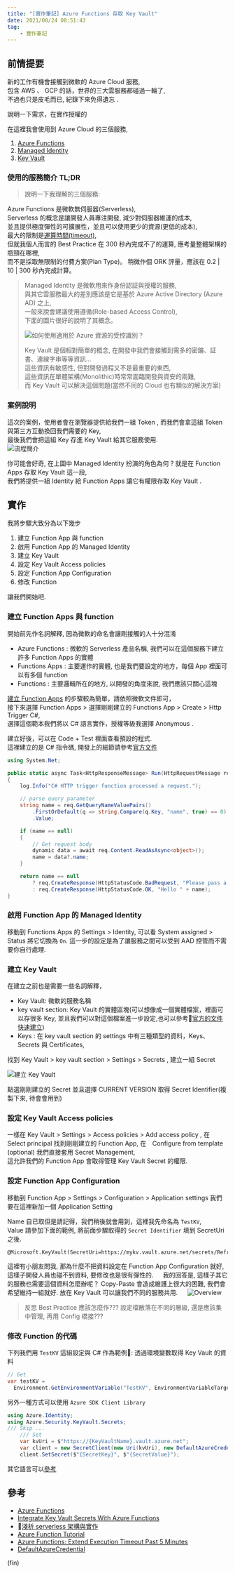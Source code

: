 ```yaml
---
title: "[實作筆記] Azure Functions 存取 Key Vault"
date: 2021/08/24 08:51:43
tag:
    - 實作筆記
---
```


## 前情提要

新的工作有機會接觸到微軟的 Azure Cloud 服務,  
包含 AWS 、 GCP 的話，世界的三大雲服務都碰過一輪了,  
不過也只是皮毛而已, 紀錄下來免得遺忘 .

說明一下需求，在實作授權的

在這裡我會使用到 Azure Cloud 的三個服務,  

1. [Azure Functions](https://docs.microsoft.com/en-us/azure/azure-functions/functions-overview)  
2. [Managed Identity](https://docs.microsoft.com/en-us/azure/active-directory/managed-identities-azure-resources/overview)  
3. [Key Vault](https://docs.microsoft.com/en-us/azure/key-vault/general/overview)

### 使用的服務簡介 TL;DR  

>說明一下我理解的三個服務:
>  
Azure Functions 是微軟無伺服器(Serverless),  
Serverless 的概念是讓開發人員專注開發, 減少對伺服器維運的成本,  
並且提供極度彈性的可擴展性，並且可以使用更少的資源(更低的成本),  
最大的限制是[運算時間(timeout)](https://docs.microsoft.com/en-us/azure/azure-functions/functions-host-json#functiontimeout),  
但就我個人而言的 Best Practice 在 300 秒內完成不了的運算, 應考量整體架構的瓶頸在哪裡,  
而不是採取無限制的付費方案(Plan Type)。
稍微作個 ORK 評量，應該在 0.2 | 10 | 300 秒內完成計算。
>
>Managed Identity 是微軟用來作身份認証與授權的服務,  
與其它雲服務最大的差別應該是它是基於 Azure Active Directory (Azure AD) 之上,  
一般來說會建議使用遵循(Role-based Access Control),  
下面的圖片很好的說明了其概念。
>
>![如何使用適用於 Azure 資源的受控識別？](https://docs.microsoft.com/zh-tw/azure/active-directory/managed-identities-azure-resources/media/overview/when-use-managed-identities.png)
>
> Key Vault 是個相對簡單的概念, 在開發中我們會接觸到需多的密鑰、証書、連線字串等等資訊...  
這些資訊有敏感性, 但對開發過程又不是最重要的東西,  
這些資訊在單體架構(Monolithic)時常常面臨開發與資安的兩難,  
而 Key Vault 可以解決這個問題(當然不同的 Cloud 也有類似的解決方案)

### 案例說明

這次的案例，使用者會在瀏覽器提供給我們一組 Token ,
而我們會拿這組 Token 與第三方互動換回我們需要的 Key,  
最後我們會把這組 Key 存進 Key Vault 給其它服務使用.  
![流程簡介](../../images/2021/function_app_key_vault_flow.png)

你可能會好奇, 在上圖中 Managed Identity 扮演的角色為何 ?
就是在 Function Apps 存取 Key Vault 這一段,  
我們將提供一組 Identity 給 Function Apps 讓它有權限存取 Key Vault .

## 實作

我將步驟大致分為以下幾步

1. 建立 Function App 與 function
2. 啟用 Function App 的 Managed Identity
3. 建立 Key Vault
4. 設定 Key Vault Access policies  
5. 設定 Function App Configuration
6. 修改 Function

讓我們開始吧.

### 建立 Function Apps 與 function

開始前先作名詞解釋, 因為微軟的命名會讓剛接觸的人十分混淆  

- Azure Functions : 微軟的 Serverless 產品名稱, 我們可以在這個服務下建立許多 Function Apps 的實體
- Functions Apps : 主要運作的實體, 也是我們要設定的地方，每個 App 裡面可以有多個 function
- Functions : 主要邏輯所在的地方, 以開發的角度來說, 我們應該只關心這塊

[建立 Function Apps](https://docs.microsoft.com/en-us/azure/azure-functions/functions-create-function-app-portal#create-a-function-app) 的步驟較為簡單，請依照微軟文件即可，  
接下來選擇 Function Apps > 選擇剛剛建立的 Functions App > Create > Http Trigger C#,  
選擇這個範本我們將以 C# 語言實作，授權等級我選擇 Anonymous .  

建立好後，可以在 Code + Test 裡面查看預設的程式.  
這裡建立的是 C# 指令碼, 開發上的細節請參考[官方文件](https://docs.microsoft.com/zh-tw/azure/azure-functions/functions-reference-csharp#reusing-csx-code)

```csharp
using System.Net;

public static async Task<HttpResponseMessage> Run(HttpRequestMessage req, TraceWriter log)
{
    log.Info("C# HTTP trigger function processed a request.");

    // parse query parameter
    string name = req.GetQueryNameValuePairs()
        .FirstOrDefault(q => string.Compare(q.Key, "name", true) == 0)
        .Value;

    if (name == null)
    {
        // Get request body
        dynamic data = await req.Content.ReadAsAsync<object>();
        name = data?.name;
    }

    return name == null
        ? req.CreateResponse(HttpStatusCode.BadRequest, "Please pass a name on the query string or in the request body")
        : req.CreateResponse(HttpStatusCode.OK, "Hello " + name);
}
```

### 啟用 Function App 的 Managed Identity

移動到 Functions Apps 的 Settings > Identity,
可以看 System assigned > Status 將它切換為 `On`.
這一步的設定是為了讓服務之間可以受到 AAD 控管而不需要你自行處理.  

### 建立 Key Vault

在建立之前也是需要一些名詞解釋，

- Key Vault: 微軟的服務名稱
- key vault section: Key Vault 的實體區塊(可以想像成一個實體檔案，裡面可以存很多 Key, 並且我們可以對這個檔案進一步設定,也可以參考[官方的文件快速建立](https://docs.microsoft.com/en-us/azure/key-vault/general/quick-create-portal))
- Keys : 在 key vault section 的 settings 中有三種類型的資料，Keys、Secrets 與 Certificates,

找到 Key Vault > key vault section > Settings > Secrets , 建立一組 Secret

![建立 Key Vault](../../images/2021/function_app_key_vault_create_key_vault.png)

點選剛剛建立的 Secret 並且選擇 CURRENT VERSION 取得 Secret Identifier(複製下來, 待會會用到)

### 設定 Key Vault Access policies  

一樣在 Key Vault > Settings > Access policies > Add access policy ,
在 Select principal 找到剛剛建立的 Function App,
在　Configure from template (optional) 我們直接套用 Secret Management,  
這允許我們的 Function App 會取得管理 Key Vault Secret 的權限.  

### 設定 Function App Configuration

移動到 Function App > Settings > Configuration > Application settings
我們要在這裡新加一個 Application Setting

Name 自已取但是請記得，我們稍後就會用到，這裡我先命名為 `TestKV`,  
Value 請參加下面的範例, 將前面步驟取得的 `Secret Identifier` 填到 SecretUri 之後. 　

```text
@Microsoft.KeyVault(SecretUri=https://mykv.vault.azure.net/secrets/RefreshToken/xxxx)
```

這裡有小朋友問我, 那為什麼不把資料設定在 Function App Configuration 就好,  
這樣子開發人員也碰不到資料, 要修改也是很有彈性的. 　
我的回答是, 這樣子其它的服務也需要這個資料怎麼辦呢？
Copy-Paste 會造成維護上很大的困難, 我們會希望維持一組就好.
放在 Key Vault 可以讓我們不同的服務共用. 　
![Overview](../../images/2021/function_app_key_vault_overview.png)

> 反思 Best Practice 應該怎麼作???
> 設定檔散落在不同的層級, 還是應該集中管理, 再用 Config 橋接???

### 修改 Function 的代碼

下列我們用 `TestKV` 這組設定與 C# 作為範例:
透過環境變數取得 Key Vault 的資料

```csharp
// Get
var testKV =
  Environment.GetEnvironmentVariable("TestKV", EnvironmentVariableTarget.Process);
```

另外一種方式可以使用 `Azure SDK Client Library`

```csharp
using Azure.Identity;
using Azure.Security.KeyVault.Secrets;
/// Skip ...
    /// Set
    var kvUri = $"https://{KeyVaultName}.vault.azure.net";
    var client = new SecretClient(new Uri(kvUri), new DefaultAzureCredential());
    client.SetSecret($"{SecretKey}", $"{SecretValue}");
```

其它語言可以[參考](https://docs.microsoft.com/zh-tw/azure/azure-functions/functions-how-to-use-azure-function-app-settings?tabs=portal#use-application-settings)

## 參考

- [Azure Functions](https://docs.microsoft.com/en-us/azure/azure-functions/functions-overview)  
- [Integrate Key Vault Secrets With Azure Functions](https://daniel-krzyczkowski.github.io/Integrate-Key-Vault-Secrets-With-Azure-Functions/)
- [淺析 serverless 架構與實作](https://denny.qollie.com/2016/05/22/serverless-simple-crud/)
- [Azure Function Tutorial](https://adamtheautomator.com/azure-functions-tutorial/)
- [Azure Functions: Extend Execution Timeout Past 5 Minutes](https://build5nines.com/azure-functions-extend-execution-timeout-past-5-minutes/)
- [DefaultAzureCredential](https://docs.microsoft.com/en-us/dotnet/api/overview/azure/identity-readme#defaultazurecredential)

(fin)
